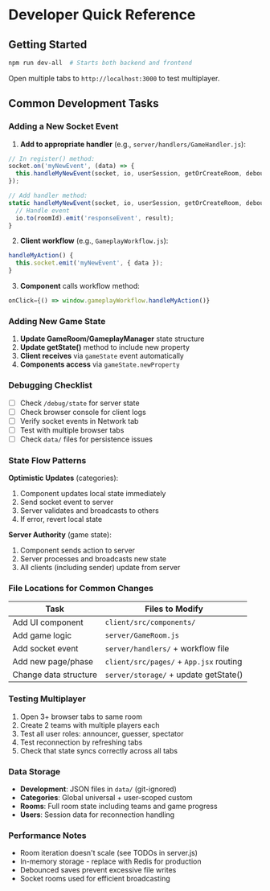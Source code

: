 # Developer Quick Reference

## Getting Started
```bash
npm run dev-all  # Starts both backend and frontend
```
Open multiple tabs to `http://localhost:3000` to test multiplayer.

## Common Development Tasks

### Adding a New Socket Event

1. **Add to appropriate handler** (e.g., `server/handlers/GameHandler.js`):
```javascript
// In register() method:
socket.on('myNewEvent', (data) => {
  this.handleMyNewEvent(socket, io, userSession, getOrCreateRoom, debouncedSave, data);
});

// Add handler method:
static handleMyNewEvent(socket, io, userSession, getOrCreateRoom, debouncedSave, data) {
  // Handle event
  io.to(roomId).emit('responseEvent', result);
}
```

2. **Client workflow** (e.g., `GameplayWorkflow.js`):
```javascript
handleMyAction() {
  this.socket.emit('myNewEvent', { data });
}
```

3. **Component** calls workflow method:
```javascript
onClick={() => window.gameplayWorkflow.handleMyAction()}
```

### Adding New Game State

1. **Update GameRoom/GameplayManager** state structure
2. **Update getState()** method to include new property
3. **Client receives** via `gameState` event automatically
4. **Components access** via `gameState.newProperty`

### Debugging Checklist

- [ ] Check `/debug/state` for server state
- [ ] Check browser console for client logs
- [ ] Verify socket events in Network tab
- [ ] Test with multiple browser tabs
- [ ] Check `data/` files for persistence issues

### State Flow Patterns

**Optimistic Updates** (categories):
1. Component updates local state immediately
2. Send socket event to server
3. Server validates and broadcasts to others
4. If error, revert local state

**Server Authority** (game state):
1. Component sends action to server
2. Server processes and broadcasts new state
3. All clients (including sender) update from server

### File Locations for Common Changes

| Task | Files to Modify |
|------|----------------|
| Add UI component | `client/src/components/` |
| Add game logic | `server/GameRoom.js` |
| Add socket event | `server/handlers/` + workflow file |
| Add new page/phase | `client/src/pages/` + `App.jsx` routing |
| Change data structure | `server/storage/` + update getState() |

### Testing Multiplayer

1. Open 3+ browser tabs to same room
2. Create 2 teams with multiple players each
3. Test all user roles: announcer, guesser, spectator
4. Test reconnection by refreshing tabs
5. Check that state syncs correctly across all tabs

### Data Storage

- **Development**: JSON files in `data/` (git-ignored)
- **Categories**: Global universal + user-scoped custom
- **Rooms**: Full room state including teams and game progress
- **Users**: Session data for reconnection handling

### Performance Notes

- Room iteration doesn't scale (see TODOs in server.js)
- In-memory storage - replace with Redis for production
- Debounced saves prevent excessive file writes
- Socket rooms used for efficient broadcasting